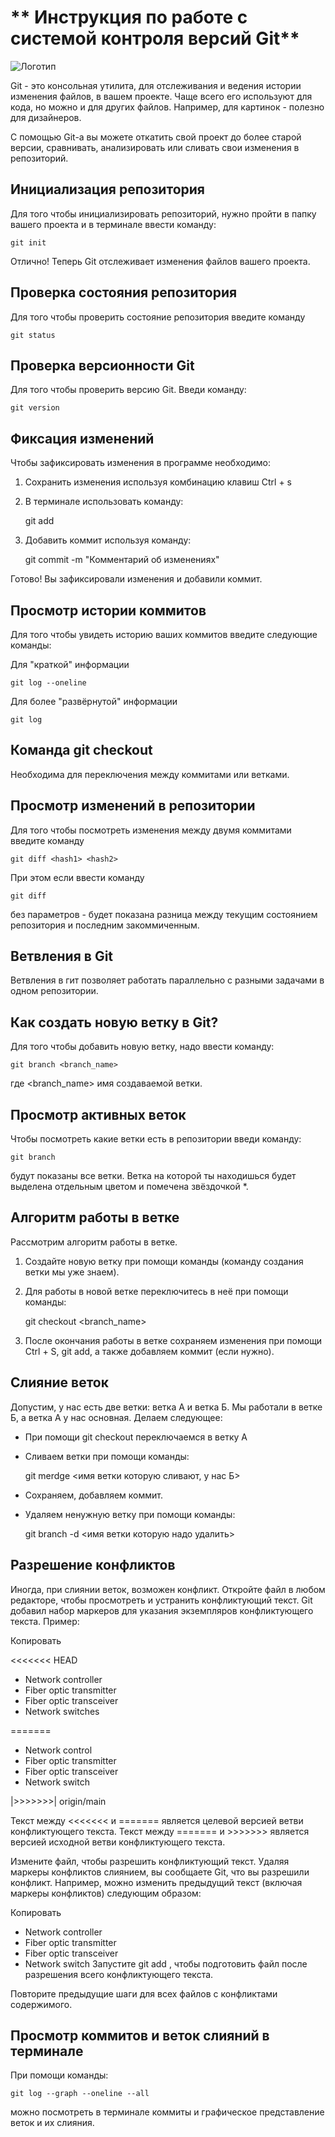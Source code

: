 # ** Инструкция по работе с системой контроля версий Git**

![Логотип](git-logo.jpeg)

Git - это консольная утилита, для отслеживания и ведения истории изменения файлов, в вашем проекте. Чаще всего его используют для кода, но можно и для других файлов. Например, для картинок - полезно для дизайнеров.

С помощью Git-a вы можете откатить свой проект до более старой версии, сравнивать, анализировать или сливать свои изменения в репозиторий.

## Инициализация репозитория

Для того чтобы инициализировать репозиторий, нужно пройти в папку вашего проекта и в терминале ввести команду:

    git init

Отлично! Теперь Git отслеживает изменения файлов вашего проекта.
## Проверка состояния репозитория

Для того чтобы проверить состояние репозитория введите команду 

    git status

## Проверка версионности Git
Для  того чтобы проверить версию Git. Введи команду:

    git version

## Фиксация изменений
Чтобы зафиксировать изменения в программе необходимо: 

1. Сохранить изменения используя комбинацию клавиш
Ctrl + s
2. В терминале использовать команду:

    git add 
3. Добавить коммит используя команду:

    git commit -m "Комментарий об изменениях"

Готово! Вы зафиксировали изменения и добавили коммит.

## Просмотр истории коммитов

Для того чтобы увидеть историю ваших коммитов введите следующие команды: 

Для "краткой" информации

    git log --oneline

Для более "развёрнутой" информации

    git log

## Команда git checkout

Необходима для переключения между коммитами или ветками.

## Просмотр изменений в репозитории

Для того чтобы посмотреть изменения между двумя коммитами введите команду 

    git diff <hash1> <hash2>

При этом если ввести команду

    git diff

без параметров - будет показана разница между текущим состоянием репозитория и последним закоммиченным.

## Ветвления в Git

Ветвления в гит позволяет работать параллельно с разными задачами в одном репозитории.

## Как создать новую ветку в Git?

Для того чтобы добавить новую ветку, надо ввести команду:

    git branch <branch_name>
где <branch_name> имя создаваемой ветки.

## Просмотр активных веток

Чтобы посмотреть какие ветки есть в репозитории введи команду:

    git branch
будут показаны все ветки. Ветка на которой ты находишься будет выделена отдельным цветом и помечена звёздочкой *.


## Алгоритм работы в ветке

Рассмотрим алгоритм работы в ветке.

1. Создайте новую ветку при помощи команды (команду создания ветки мы уже знаем).
2. Для работы в новой ветке переключитесь в неё при помощи команды:

    git checkout <branch_name>
3. После окончания работы в ветке сохраняем изменения при помощи Ctrl + S, git add, а также добавляем коммит (если нужно).


## Слияние веток

Допустим, у нас есть две ветки: ветка А и ветка Б.
Мы работали в ветке Б, а ветка А у нас основная.
Делаем следующее:

* При помощи git checkout переключаемся в ветку A
* Сливаем ветки при помощи команды:

    git merdge <имя ветки которую сливают, у нас Б>
* Сохраняем, добавляем коммит.
* Удаляем ненужную ветку при помощи команды:
    
    git branch -d <имя ветки которую надо удалить>

## Разрешение конфликтов

Иногда, при слиянии веток, возможен конфликт. 
Откройте файл в любом редакторе, чтобы просмотреть и устранить конфликтующий текст. Git добавил набор маркеров для указания экземпляров конфликтующего текста. Пример:

Копировать

<<<<<<< HEAD
- Network controller
- Fiber optic transmitter
- Fiber optic transceiver
- Network switches

=======
- Network control
- Fiber optic transmitter
- Fiber optic transceiver
- Network switch

|>>>>>>>| origin/main

Текст между <<<<<<< и ======= является целевой версией ветви конфликтующего текста.
Текст между ======= и >>>>>>> является версией исходной ветви конфликтующего текста.

Измените файл, чтобы разрешить конфликтующий текст. Удаляя маркеры конфликтов слиянием, вы сообщаете Git, что вы разрешили конфликт. Например, можно изменить предыдущий текст (включая маркеры конфликтов) следующим образом:


Копировать
- Network controller
- Fiber optic transmitter
- Fiber optic transceiver
- Network switch
Запустите git add <filename> , чтобы подготовить файл после разрешения всего конфликтующего текста.

Повторите предыдущие шаги для всех файлов с конфликтами содержимого.

## Просмотр коммитов и веток слияний в терминале

При помощи команды: 

    git log --graph --oneline --all

можно посмотреть в терминале коммиты и графическое представление веток и их слияния.    